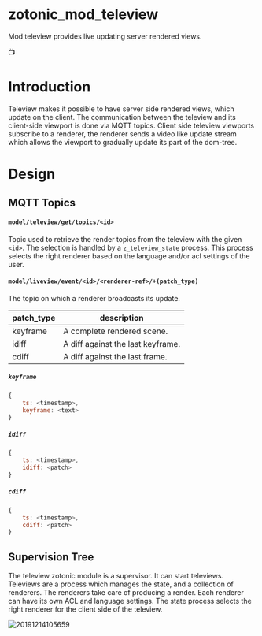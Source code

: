 # zotonic_mod_teleview

Mod teleview provides live updating server rendered views.

📺

# Introduction

Teleview makes it possible to have server side rendered views, which update on the client. The communication
between the teleview and its client-side viewport is done via MQTT topics. Client side teleview viewports 
subscribe to a renderer, the renderer sends a video like update stream which allows the viewport to gradually
update its part of the dom-tree.

# Design

## MQTT Topics

#### `model/teleview/get/topics/<id>`

Topic used to retrieve the render topics from the teleview with the given `<id>`. The selection is handled by a
`z_teleview_state` process. This process selects the right renderer based on the language and/or acl settings of
the user.

#### `model/liveview/event/<id>/<renderer-ref>/+(patch_type)`

The topic on which a renderer broadcasts its update.

| patch_type | description                       |
| -----------| --------------------------------- |
| keyframe   | A complete rendered scene.         |
| idiff      | A diff against the last keyframe. |
| cdiff      | A diff against the last frame.     |

##### `keyframe`

```javascript
{
    ts: <timestamp>,
    keyframe: <text>
}
```

##### `idiff`

```javascript
{
    ts: <timestamp>,
    idiff: <patch>
}
```

##### `cdiff`

```javascript
{
    ts: <timestamp>,
    cdiff: <patch>
}
```

## Supervision Tree

The teleview zotonic module is a supervisor. It can start televiews. Televiews are a process which manages
the state, and a collection of renderers. The renderers take care of producing a render. Each renderer can 
have its own ACL and language settings. The state process selects the right renderer for the client side of
the teleview.

![20191214105659](https://user-images.githubusercontent.com/1024972/70848092-c9d98b00-1e6c-11ea-90fb-13b88b98ad0a.png)


